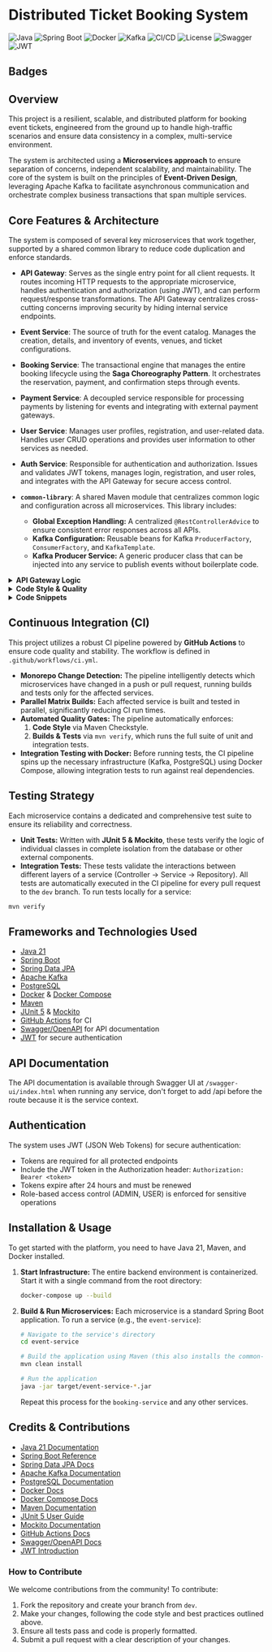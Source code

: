 # Distributed Ticket Booking System
![Java](https://img.shields.io/badge/Java-21-blue?logo=java)
![Spring Boot](https://img.shields.io/badge/Spring%20Boot-3.2.5-brightgreen?logo=spring-boot)
![Docker](https://img.shields.io/badge/Docker-28.1.1-blue?logo=docker)
![Kafka](https://img.shields.io/badge/Kafka-2.12--2.2.1-orange?logo=apache-kafka)
![CI/CD](https://img.shields.io/badge/CI%2FCD-passing-brightgreen?logo=github-actions)
![License](https://img.shields.io/badge/License-MIT-yellow?logo=open-source-initiative)
![Swagger](https://img.shields.io/badge/Swagger-3.0-85EA2D?logo=swagger)
![JWT](https://img.shields.io/badge/JWT-Auth-000000?logo=json-web-tokens)

## Badges

## Overview

This project is a resilient, scalable, and distributed platform for booking event tickets, engineered from the ground up to handle high-traffic scenarios and ensure data consistency in a complex, multi-service environment.

The system is architected using a **Microservices approach** to ensure separation of concerns, independent scalability, and maintainability. The core of the system is built on the principles of **Event-Driven Design**, leveraging Apache Kafka to facilitate asynchronous communication and orchestrate complex business transactions that span multiple services.

## Core Features & Architecture

The system is composed of several key microservices that work together, supported by a shared common library to reduce code duplication and enforce standards.

- **API Gateway**: Serves as the single entry point for all client requests. It routes incoming HTTP requests to the appropriate microservice, handles authentication and authorization (using JWT), and can perform request/response transformations. The API Gateway centralizes cross-cutting concerns improving security by hiding internal service endpoints.

- **Event Service**: The source of truth for the event catalog. Manages the creation, details, and inventory of events, venues, and ticket configurations.

- **Booking Service**: The transactional engine that manages the entire booking lifecycle using the **Saga Choreography Pattern**. It orchestrates the reservation, payment, and confirmation steps through events.

- **Payment Service**: A decoupled service responsible for processing payments by listening for events and integrating with external payment gateways.

- **User Service**: Manages user profiles, registration, and user-related data. Handles user CRUD operations and provides user information to other services as needed.

- **Auth Service**: Responsible for authentication and authorization. Issues and validates JWT tokens, manages login, registration, and user roles, and integrates with the API Gateway for secure access control.

- **`common-library`**: A shared Maven module that centralizes common logic and configuration across all microservices. This library includes:

    - **Global Exception Handling:** A centralized `@RestControllerAdvice` to ensure consistent error responses across all APIs.
    - **Kafka Configuration:** Reusable beans for Kafka `ProducerFactory`, `ConsumerFactory`, and `KafkaTemplate`.
    - **Kafka Producer Service:** A generic producer class that can be injected into any service to publish events without boilerplate code.

<details>
<summary><strong>API Gateway Logic</strong></summary>

The API Gateway is implemented as a Spring Boot application. Its main responsibilities include:

- **Routing:** Forwards requests to the correct microservice based on the URL path (e.g., `/events/**` to the Event Service, `/bookings/**` to the Booking Service, etc.).
- **Authentication & Authorization:** Validates JWT tokens on protected routes and enforces role-based access control.
- **CORS & Security:** Applies CORS policies and other security headers to all incoming requests.
- **Aggregation (optional):** Can aggregate responses from multiple services for composite endpoints. For example, API composition is used in the gateway to fetch a user's booking history by combining data from multiple services.
- **Error Handling:** Returns standardized error responses for failed requests.

Example configuration (application.yml):

```yaml
spring:
  cloud:
    gateway:
      routes:
        - id: event-service
          uri: http://localhost:8081
          predicates:
            - Path=/events/**
        - id: booking-service
          uri: http://localhost:8082
          predicates:
            - Path=/bookings/**
        - id: payment-service
          uri: http://localhost:8083
          predicates:
            - Path=/payments/**
```

JWT authentication is enforced using a filter that checks the `Authorization` header and validates the token before forwarding the request.

</details>

<details>
<summary><strong>Code Style & Quality</strong></summary>

The project repositories adhere to Java conventions and best practices for consistency and maintainability:

### Naming Conventions:

- **Classes**: PascalCase (e.g., `EventService`, `BookingController`)
- **Methods and Variables**: camelCase (e.g., `reserveTicket`, `bookingId`)
- **Constants**: UPPER_SNAKE_CASE
- **Packages**: Lowercase with meaningful hierarchy (e.g., `org.example.eventservice.service`)

### Best Practices:

- Descriptive names that reflect functionality.
- Single-responsibility principle for classes and methods.
- JavaDoc for public APIs.
- **Automated Style Enforcement**: Code style and formatting are automatically verified on every pull request using **Maven Checkstyle**, ensuring consistency across the codebase.

</details>

<details>
<summary><strong>Code Snippets</strong></summary>

**Booking Service: Initiating the Saga**

```java
private final CacheManager cacheManager;
private final RestTemplate restTemplate;
public BookingResponseDto createBooking(final BookingRequestDto bookingRequestDto, final UUID userId,
                                        final String authHeader) {
    if (bookingRequestDto.getEventId() == null || bookingRequestDto.getTicketId() == null) {
        throw new ValidationException("Event ID and Ticket ID must not be null");
    }
    String ticketAvailableUrl = GATEWAY_URL + bookingRequestDto.getEventId() + "/tickets/"
            + bookingRequestDto.getTicketId() + "/available";
    HttpHeaders headers = new HttpHeaders();
    headers.set(HttpHeaders.AUTHORIZATION, authHeader);
    HttpEntity<Void> requestEntity = new HttpEntity<>(headers);
    ResponseEntity<Boolean> response = restTemplate.exchange(ticketAvailableUrl,
            HttpMethod.GET,
            requestEntity,
            Boolean.class);
    if (Boolean.FALSE.equals(response.getBody())) {
        throw new ValidationException("Ticket is not available");
    }
    Cache ticketReservationCache = cacheManager.getCache("ticketReservations");
    if (ticketReservationCache != null && ticketReservationCache.get(bookingRequestDto.getTicketId()) != null) {
        throw new ValidationException("Ticket is already reserved, please try again later");
    }
    bookingRequestDto.setBookingDate(LocalDateTime.now());
    bookingRequestDto.setBookingStatus(String.valueOf(PENDING));
    Booking booking = BookingMapper.toBooking(bookingRequestDto, userId);
    Booking created = bookingRepository.save(booking);
    messageProducer.sendMessage("reserve-ticket", "ticket-available", new HashMap<>(
            Map.of("ticketId", bookingRequestDto.getTicketId(), "eventId", bookingRequestDto.getEventId(),
                    "userId", userId, "bookingId", created.getId())
    ));
    ticketReservationCache.put(bookingRequestDto.getTicketId(), true);
    return BookingMapper.toBookingResponseDto(created);
}
```

**common-library: Global Exception Handler**

```java
@RestControllerAdvice
public class GlobalExceptionHandler extends ResponseEntityExceptionHandler {

    @Override
    protected ResponseEntity<Object> handleMethodArgumentNotValid(
            final MethodArgumentNotValidException ex,
            @NonNull final HttpHeaders headers,
            @NonNull final HttpStatusCode status,
            @NonNull final WebRequest request) {

        StringBuilder errorMessage = new StringBuilder("Validation failed: ");
        for (FieldError error : ex.getBindingResult().getFieldErrors()) {
            errorMessage.append(error.getField()).append(": ")
                    .append(error.getDefaultMessage()).append("; ");
        }

        ErrorResponse errorResponse = new ErrorResponse(
                HttpStatus.BAD_REQUEST.value(),
                errorMessage.toString(),
                System.currentTimeMillis()
        );
        return new ResponseEntity<>(errorResponse, HttpStatus.BAD_REQUEST);
    }

    @ExceptionHandler(NotFoundException.class)
    public ResponseEntity<ErrorResponse> handleNotFoundException(final NotFoundException ex) {
        ErrorResponse errorResponse = new ErrorResponse(
                HttpStatus.NOT_FOUND.value(),
                ex.getMessage(),
                System.currentTimeMillis()
        );
        return new ResponseEntity<>(errorResponse, HttpStatus.NOT_FOUND);
    }

    @ExceptionHandler(InvalidActionException.class)
    public ResponseEntity<ErrorResponse> handleInvalidActionException(final InvalidActionException ex) {
        ErrorResponse errorResponse = new ErrorResponse(
                HttpStatus.BAD_REQUEST.value(),
                ex.getMessage(),
                System.currentTimeMillis()
        );
        return new ResponseEntity<>(errorResponse, HttpStatus.BAD_REQUEST);
    }
    // ....
}

```

</details>

## Continuous Integration (CI)

This project utilizes a robust CI pipeline powered by **GitHub Actions** to ensure code quality and stability. The workflow is defined in `.github/workflows/ci.yml`.

- **Monorepo Change Detection:** The pipeline intelligently detects which microservices have changed in a push or pull request, running builds and tests only for the affected services.
- **Parallel Matrix Builds:** Each affected service is built and tested in parallel, significantly reducing CI run times.
- **Automated Quality Gates:** The pipeline automatically enforces:
    1.  **Code Style** via Maven Checkstyle.
    2.  **Builds & Tests** via `mvn verify`, which runs the full suite of unit and integration tests.
- **Integration Testing with Docker:** Before running tests, the CI pipeline spins up the necessary infrastructure (Kafka, PostgreSQL) using Docker Compose, allowing integration tests to run against real dependencies.

## Testing Strategy

Each microservice contains a dedicated and comprehensive test suite to ensure its reliability and correctness.

- **Unit Tests:** Written with **JUnit 5 & Mockito**, these tests verify the logic of individual classes in complete isolation from the database or other external components.
- **Integration Tests:** These tests validate the interactions between different layers of a service (Controller -> Service -> Repository).
All tests are automatically executed in the CI pipeline for every pull request to the `dev` branch. To run tests locally for a service:

```bash
mvn verify
```

## Frameworks and Technologies Used

- [Java 21](https://www.oracle.com/java/)
- [Spring Boot](https://spring.io/projects/spring-boot)
- [Spring Data JPA](https://spring.io/projects/spring-data-jpa)
- [Apache Kafka](https://kafka.apache.org/)
- [PostgreSQL](https://www.postgresql.org/)
- [Docker](https://www.docker.com/) & [Docker Compose](https://docs.docker.com/compose/)
- [Maven](https://maven.apache.org/)
- [JUnit 5](https://junit.org/junit5/) & [Mockito](https://site.mockito.org/)
- [GitHub Actions](https://github.com/features/actions) for CI
- [Swagger/OpenAPI](https://swagger.io/) for API documentation
- [JWT](https://jwt.io/) for secure authentication

## API Documentation

The API documentation is available through Swagger UI at `/swagger-ui/index.html` when running any service, don't forget to add /api before the route because it is the service context.

## Authentication

The system uses JWT (JSON Web Tokens) for secure authentication:

- Tokens are required for all protected endpoints
- Include the JWT token in the Authorization header: `Authorization: Bearer <token>`
- Tokens expire after 24 hours and must be renewed
- Role-based access control (ADMIN, USER) is enforced for sensitive operations

## Installation & Usage

To get started with the platform, you need to have Java 21, Maven, and Docker installed.

1.  **Start Infrastructure:** The entire backend environment is containerized. Start it with a single command from the root directory:

    ```bash
    docker-compose up --build
    ```

2.  **Build & Run Microservices:** Each microservice is a standard Spring Boot application. To run a service (e.g., the `event-service`):

    ```bash
    # Navigate to the service's directory
    cd event-service

    # Build the application using Maven (this also installs the common-library)
    mvn clean install

    # Run the application
    java -jar target/event-service-*.jar
    ```

    Repeat this process for the `booking-service` and any other services.

## Credits & Contributions

- [Java 21 Documentation](https://docs.oracle.com/en/java/javase/21/)
- [Spring Boot Reference](https://docs.spring.io/spring-boot/docs/current/reference/html/)
- [Spring Data JPA Docs](https://docs.spring.io/spring-data/jpa/docs/current/reference/html/)
- [Apache Kafka Documentation](https://kafka.apache.org/documentation/)
- [PostgreSQL Documentation](https://www.postgresql.org/docs/)
- [Docker Docs](https://docs.docker.com/)
- [Docker Compose Docs](https://docs.docker.com/compose/)
- [Maven Documentation](https://maven.apache.org/guides/index.html)
- [JUnit 5 User Guide](https://junit.org/junit5/docs/current/user-guide/)
- [Mockito Documentation](https://javadoc.io/doc/org.mockito/mockito-core/latest/org/mockito/Mockito.html)
- [GitHub Actions Docs](https://docs.github.com/en/actions)
- [Swagger/OpenAPI Docs](https://swagger.io/docs/)
- [JWT Introduction](https://jwt.io/introduction)

### How to Contribute

We welcome contributions from the community! To contribute:

1. Fork the repository and create your branch from `dev`.
2. Make your changes, following the code style and best practices outlined above.
3. Ensure all tests pass and code is properly formatted.
4. Submit a pull request with a clear description of your changes.
